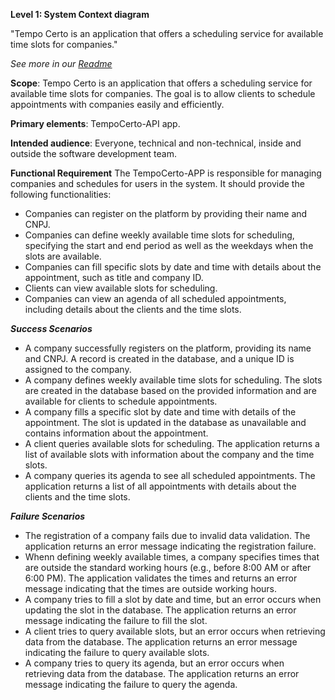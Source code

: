
**Level 1: System Context diagram**

"Tempo Certo is an application that offers a scheduling service for available time slots for companies."

_See more in our [Readme](https://github.com/wstiehler/tempocerto-backend)_

**Scope**: Tempo Certo is an application that offers a scheduling service for available time slots for companies. The goal is to allow clients to schedule appointments with companies easily and efficiently.

**Primary elements**: TempoCerto-API app.

**Intended audience**: Everyone, technical and non-technical, inside and outside the software development team.

**Functional Requirement**
The TempoCerto-APP is responsible for managing companies and schedules for users in the system. It should provide the following functionalities:

* Companies can register on the platform by providing their name and CNPJ.
* Companies can define weekly available time slots for scheduling, specifying the start and end period as well as the weekdays when the slots are available.
* Companies can fill specific slots by date and time with details about the appointment, such as title and company ID.
* Clients can view available slots for scheduling.
* Companies can view an agenda of all scheduled appointments, including details about the clients and the time slots.

***Success Scenarios***

* A company successfully registers on the platform, providing its name and CNPJ. A record is created in the database, and a unique ID is assigned to the company.
* A company defines weekly available time slots for scheduling. The slots are created in the database based on the provided information and are available for clients to schedule appointments.
* A company fills a specific slot by date and time with details of the appointment. The slot is updated in the database as unavailable and contains information about the appointment.
* A client queries available slots for scheduling. The application returns a list of available slots with information about the company and the time slots.
* A company queries its agenda to see all scheduled appointments. The application returns a list of all appointments with details about the clients and the time slots.

***Failure Scenarios***

* The registration of a company fails due to invalid data validation. The application returns an error message indicating the registration failure.
* Whenn defining weekly available times, a company specifies times that are outside the standard working hours (e.g., before 8:00 AM or after 6:00 PM). The application validates the times and returns an error message indicating that the times are outside working hours.
* A company tries to fill a slot by date and time, but an error occurs when updating the slot in the database. The application returns an error message indicating the failure to fill the slot.
* A client tries to query available slots, but an error occurs when retrieving data from the database. The application returns an error message indicating the failure to query available slots.
* A company tries to query its agenda, but an error occurs when retrieving data from the database. The application returns an error message indicating the failure to query the agenda.
